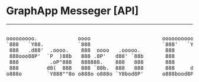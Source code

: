 # GraphApp Messeger [API]

------

<pre>
                                                                     .
ooooooooo.             oooo                       oooooooooo.     o8o                       
`888   `Y88.           `888                       `888'   `Y8b  `"'                       
 888   .d88'  .oooo.    888  oooo   .ooooo.        888      888 oooo   .oooo.     oooooooo 
 888ooo88P'  `P  )88b   888 .8P'   d88' `88b       888      888 `888  `P  )88b   d'""7d8P  
 888          .oP"888   888888.    888   888       888      888  888   .oP"888     .d8P'   
 888         d8(  888   888 `88b.  888   888       888     d88'  888  d8(  888   .d8P'  .P 
o888o        `Y888""8o o888o o888o `Y8bod8P'      o888bood8P'   o888o `Y888""8o d8888888P  
                                                                                        
</pre>